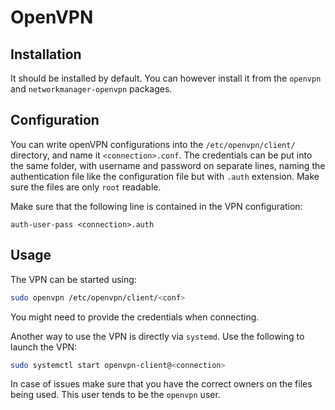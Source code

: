 # OpenVPN

## Installation

It should be installed by default. You can however install it from the `openvpn` and
`networkmanager-openvpn` packages.

## Configuration

You can write openVPN configurations into the `/etc/openvpn/client/` directory, and name it
`<connection>.conf`. The credentials can be put into the same folder, with username and password on
separate lines, naming the authentication file like the configuration file but with `.auth`
extension. Make sure the files are only `root` readable.

Make sure that the following line is contained in the VPN configuration:

```
auth-user-pass <connection>.auth
```

## Usage

The VPN can be started using:

```sh
sudo openvpn /etc/openvpn/client/<conf>
```

You might need to provide the credentials when connecting.

Another way to use the VPN is directly via `systemd`. Use the following to launch the VPN:

```sh
sudo systemctl start openvpn-client@<connection>
```

In case of issues make sure that you have the correct owners on the files being used. This user
tends to be the `openvpn` user.
